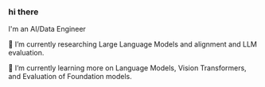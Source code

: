 ### hi there

I'm an AI/Data Engineer

🔬 I’m currently researching Large Language Models and alignment and LLM evaluation.

🌱 I’m currently learning more on Language Models, Vision Transformers, and Evaluation of Foundation models.
